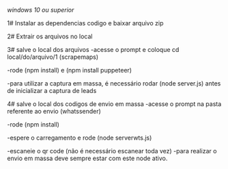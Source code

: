 *windows 10 ou superior*

1# Instalar as dependencias
codigo e baixar arquivo zip 

2# Extrair os arquivos no local

3# salve o local dos arquivos
-acesse o prompt e coloque cd local/do/arquivo/1 (scrapemaps)

-rode (npm install) e (npm install puppeteer)

-para utilizar a captura em massa, é necessário rodar (node server.js) antes de inicializar a captura de leads

4# salve o local dos codigos de envio em massa
-acesse o prompt na pasta referente ao envio (whatssender)

-rode (npm install)

-espere o carregamento e rode (node serverwts.js)

-escaneie o qr code (não é necessário escanear toda vez)
-para realizar o envio em massa deve sempre estar com este node ativo.
